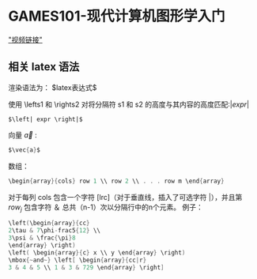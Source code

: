 # GAMES101-现代计算机图形学入门
["视频链接"](https://www.bilibili.com/video/BV1X7411F744)

## 相关 latex 语法
渲染语法为： \$latex表达式\$

使用 \lefts1 和 \rights2 对将分隔符 s1 和 s2 的高度与其内容的高度匹配:$\left| expr 
\right|$
```
$\left| expr \right|$
```

向量 $\vec{a}$ :
```c
$\vec{a}$
```

数组：
```c
\begin{array}{cols} row 1 \\ row 2 \\ . . . row m \end{array}
```
对于每列 cols 包含一个字符 [lrc]（对于垂直线，插入了可选字符 |），并且第 $row_j$ 包含字符 ＆ 总共（n-1）次以分隔行中的n个元素。 例子：
```c
\left(\begin{array}{cc} 
2\tau & 7\phi-frac5{12} \\
3\psi & \frac{\pi}8 
\end{array} \right)
\left( \begin{array}{c} x \\ y \end{array} \right)
\mbox{~and~} \left[ \begin{array}{cc|r}
3 & 4 & 5 \\ 1 & 3 & 729 \end{array} \right]
```

